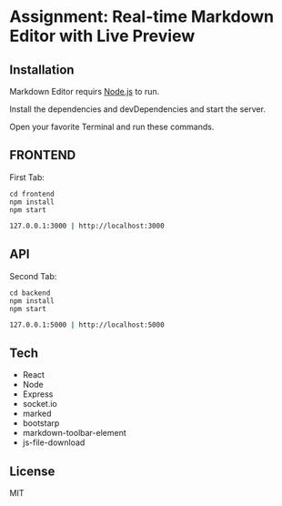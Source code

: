 # Assignment: Real-time Markdown Editor with Live Preview

## Installation

Markdown Editor requirs [Node.js](https://nodejs.org/) to run.

Install the dependencies and devDependencies and start the server.

Open your favorite Terminal and run these commands.

## FRONTEND
First Tab:
```
cd frontend
npm install
npm start
```
```sh
127.0.0.1:3000 | http://localhost:3000
```
## API
Second Tab:
```
cd backend
npm install
npm start
```


```sh
127.0.0.1:5000 | http://localhost:5000
```

## Tech
- React 
- Node 
- Express
- socket.io
- marked
- bootstarp
- markdown-toolbar-element
- js-file-download


## License

MIT
